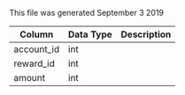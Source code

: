 This file was generated September 3 2019

| Column     | Data Type | Description |
| ---------- | --------- | ----------- |
| account_id | int       |             |
| reward_id  | int       |             |
| amount     | int       |             |